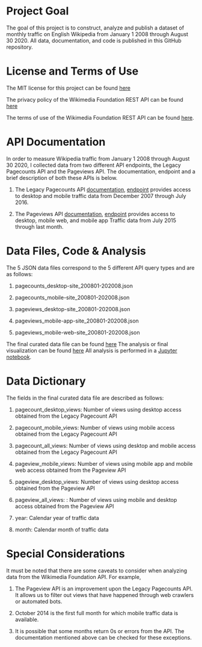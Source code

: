 # Project Goal

The goal of this project is to construct, analyze and publish a dataset of monthly traffic on English Wikipedia from January 1 2008 through August 30 2020. 
All data, documentation, and code is published in this GitHub repository.

# License and Terms of Use

The MIT license for this project can be found [here](https://github.com/hariniramp/data-512/blob/main/data-512-a1/LICENSE)

The privacy policy of the Wikimedia Foundation REST API can be found [here](https://foundation.wikimedia.org/wiki/Privacy_policy)

The terms of use of the Wikimedia Foundation REST API can be found [here](https://www.mediawiki.org/wiki/Wikimedia_REST_API#Terms_and_conditions).

# API Documentation

In order to measure Wikipedia traffic from January 1 2008 through August 30 2020, I collected data from two different API endpoints, 
the Legacy Pagecounts API and the Pageviews API. The documentation, endpoint and a brief description of both these APIs is below.

1. The Legacy Pagecounts API [documentation](https://wikitech.wikimedia.org/wiki/Analytics/AQS/Legacy_Pagecounts), [endpoint](https://wikimedia.org/api/rest_v1/#/Pagecounts_data_(legacy)/get_metrics_legacy_pagecounts_aggregate_project_access_site_granularity_start_end) provides access to desktop and mobile traffic data from December 2007 through July 2016.

2. The Pageviews API [documentation](https://wikitech.wikimedia.org/wiki/Analytics/AQS/Pageviews), [endpoint](https://wikimedia.org/api/rest_v1/#/Pageviews_data/get_metrics_pageviews_aggregate_project_access_agent_granularity_start_end) 
provides access to desktop, mobile web, and mobile app Traffic data from July 2015 through last month.

# Data Files, Code & Analysis

The 5 JSON data files correspond to the 5 different API query types and are as follows:

1. pagecounts_desktop-site_200801-202008.json

2. pagecounts_mobile-site_200801-202008.json

3. pageviews_desktop-site_200801-202008.json

4. pageviews_mobile-app-site_200801-202008.json

5. pageviews_mobile-web-site_200801-202008.json

The final curated data file can be found [here](https://github.com/hariniramp/data-512/blob/main/data-512-a1/en-wikipedia_traffic_200712-202008.csv)
The analysis or final visualization can be found [here](https://github.com/hariniramp/data-512/blob/main/data-512-a1/Page%20Views%20on%20English%20Wikipedia.png)
All analysis is performed in a [Jupyter notebook](https://github.com/hariniramp/data-512/blob/main/data-512-a1/A1-Data%20Curation.ipynb).

# Data Dictionary
The fields in the final curated data file are described as follows:

1. pagecount_desktop_views: Number of views using desktop access obtained from the Legacy Pagecount API 

2. pagecount_mobile_views: Number of views using mobile access obtained from the Legacy Pagecount API 

3. pagecount_all_views: Number of views using desktop and mobile access obtained from the Legacy Pagecount API 

4. pageview_mobile_views: Number of views using mobile app and mobile web access obtained from the Pageview API 

5. pageview_desktop_views: Number of views using desktop access obtained from the Pageview API 

6. pageview_all_views: : Number of views using mobile and desktop access obtained from the Pageview API 

7. year: Calendar year of traffic data

8. month: Calendar month of traffic data

# Special Considerations
It must be noted that there are some caveats to consider when analyzing data from the Wikimedia Foundation API. For example,

1. The Pageview API is an improvement upon the Legacy Pagecounts API. It allows us to filter out views that have happened through web crawlers or automated bots.

2. October 2014 is the first full month for which mobile traffic data is available.

3. It is possible that some months return 0s or errors from the API. The documentation mentioned above can be checked for these exceptions. 




